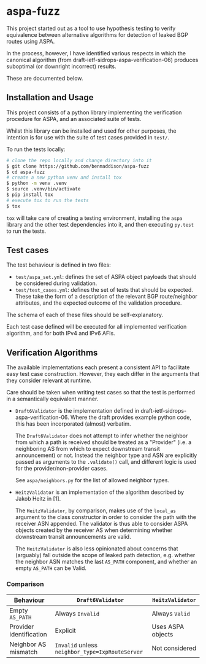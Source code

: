 # aspa-fuzz

This project started out as a tool to use hypothesis testing to verify
equivalence between alternative algorithms for detection of leaked BGP
routes using ASPA.

In the process, however, I have identified various respects in which the
canonical algorithm (from draft-ietf-sidrops-aspa-verification-06) produces
suboptimal (or downright incorrect) results.

These are documented below.

## Installation and Usage

This project consists of a python library implementing the verification
procedure for ASPA, and an associated suite of tests.

Whilst this library can be installed and used for other purposes, the intention
is for use with the suite of test cases provided in `test/`.

To run the tests locally:
``` bash
# clone the repo locally and change directory into it
$ git clone https://github.com/benmaddison/aspa-fuzz
$ cd aspa-fuzz
# create a new python venv and install tox
$ python -m venv .venv
$ source .venv/bin/activate
$ pip install tox
# execute tox to run the tests
$ tox
```

`tox` will take care of creating a testing environment, installing the `aspa` library
and the other test dependencies into it, and then executing `py.test` to run the tests.

## Test cases

The test behaviour is defined in two files:
- `test/aspa_set.yml`:
  defines the set of ASPA object payloads that should be considered during validation.
- `test/test_cases.yml`:
  defines the set of tests that should be expected. These take the form of a description
  of the relevant BGP route/neighbor attributes, and the expected outcome of the validation
  procedure.

The schema of each of these files should be self-explanatory.

Each test case defined will be executed for all implemented verification algorithm, and for
both IPv4 and IPv6 AFIs.

## Verification Algorithms

The available implementations each present a consistent API to facilitate easy test case
construction. However, they each differ in the arguments that they consider relevant at
runtime.

Care should be taken when writing test cases so that the test is performed in a semantically
equivalent manner.

- `Draft6Validator` is the implementation defined in draft-ietf-sidrops-aspa-verification-06.
  Where the draft provides example python code, this has been incorporated (almost) verbatim.

  The `Draft6Validator` does not attempt to infer whether the neighbor from which a path is
  received should be treated as a "Provider" (i.e. a neighboring AS from which to expect downstream
  transit announcement) or not.
  Instead the neighbor type and ASN are explicitly passed as arguments to the `.validate()` call,
  and different logic is used for the provider/non-provider cases.

  See `aspa/neighbors.py` for the list of allowed neighbor types.

- `HeitzValidator` is an implementation of the algorithm described by Jakob Heitz in [1].

  The `HeitzValidator`, by comparison, makes use of the `local_as` argument to the class constructor
  in order to consider the path with the receiver ASN appended. The validator is thus able to
  consider ASPA objects created by the receiver AS when determining whether downstream transit
  announcements are valid.

  The `HeitzValidator` is also less opinionated about concerns that (arguably) fall outside the
  scope of leaked path detection, e.g. whether the neighbor ASN matches the last `AS_PATH` component,
  and whether an empty `AS_PATH` can be Valid.

### Comparison

Behaviour | `Draft6Validator` | `HeitzValidator`
----------|-------------------|-----------------
Empty `AS_PATH` | Always `Invalid` | Always `Valid`
Provider identification | Explicit | Uses ASPA objects
Neighbor AS mismatch | `Invalid` unless `neighbor_type=IxpRouteServer` | Not considered
